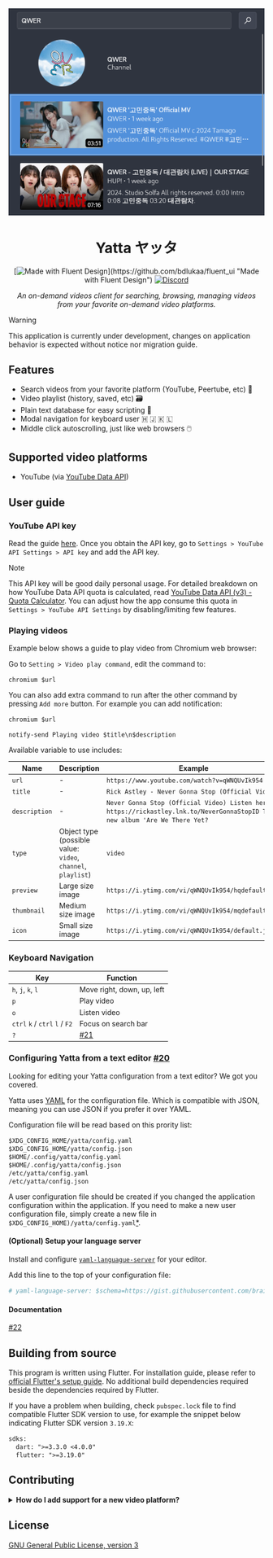 <div align="center">
<img src="img/preview.png" alt="Application preview showing search result"/>
<h1>Yatta ヤッタ</h1>

[![Made with Fluent Design](https://img.shields.io/badge/fluent-design-blue?labelColor=0078D7")](https://github.com/bdlukaa/fluent_ui "Made with Fluent Design")
[![Discord](https://img.shields.io/discord/1018012382557126676)](https://discord.gg/QR63QRZntK "Discord")

<em>An on-demand videos client for searching, browsing, managing videos from your favorite on-demand video platforms.</em>
</br>

</div>

> [!WARNING]  
> This application is currently under development, changes on application behavior is expected without notice nor migration guide.

## Features

- Search videos from your favorite platform (YouTube, Peertube, etc) 🔎
- Video playlist (history, saved, etc) 🗃️
- Plain text database for easy scripting 📃
- Modal navigation for keyboard user 🇭 🇯 🇰 🇱
- Middle click autoscrolling, just like web browsers 🖱️

## Supported video platforms

- YouTube (via [YouTube Data API](https://developers.google.com/youtube/v3))

## User guide

### YouTube API key

Read the guide [here](https://developers.google.com/youtube/v3/getting-started). Once you obtain the API key, go to `Settings > YouTube API Settings > API key` and add the API key.

> [!NOTE]  
> This API key will be good daily personal usage. For detailed breakdown on how YouTube Data API quota is calculated, read [ YouTube Data API (v3) - Quota Calculator](https://developers.google.com/youtube/v3/determine_quota_cost). You can adjust how the app consume this quota in `Settings > YouTube API Settings` by disabling/limiting few features.

### Playing videos

Example below shows a guide to play video from Chromium web browser:

Go to `Setting > Video play command`, edit the command to:

```
chromium $url
```

You can also add extra command to run after the other command by pressing `Add more` button. For example you can add notification:

```
chromium $url
```

```
notify-send Playing video $title\n$description
```

Available variable to use includes:

| Name          | Description                                                  | Example                                                                                                                      |
| ------------- | ------------------------------------------------------------ | ---------------------------------------------------------------------------------------------------------------------------- |
| `url`         | -                                                            | `https://www.youtube.com/watch?v=qWNQUvIk954`                                                                                |
| `title`       | -                                                            | `Rick Astley - Never Gonna Stop (Official Video)`                                                                            |
| `description` | -                                                            | `Never Gonna Stop (Official Video) Listen here: https://rickastley.lnk.to/NeverGonnaStopID The new album 'Are We There Yet?` |
| `type`        | Object type (possible value: `video`, `channel`, `playlist`) | `video`                                                                                                                      |
| `preview`     | Large size image                                             | `https://i.ytimg.com/vi/qWNQUvIk954/hqdefault.jpg`                                                                           |
| `thumbnail`   | Medium size image                                            | `https://i.ytimg.com/vi/qWNQUvIk954/mqdefault.jpg`                                                                           |
| `icon`        | Small size image                                             | `https://i.ytimg.com/vi/qWNQUvIk954/default.jpg`                                                                             |

### Keyboard Navigation

| Key                            | Function                                          |
| ------------------------------ | ------------------------------------------------- |
| `h`, `j`, `k`, `l`             | Move right, down, up, left                        |
| `p`                            | Play video                                        |
| `o`                            | Listen video                                      |
| `ctrl` `k` / `ctrl` `l` / `F2` | Focus on search bar                               |
| `?`                            | [#21](https://github.com/brainwo/yatta/issues/21) |

### Configuring Yatta from a text editor [#20](https://github.com/brainwo/yatta/issues/20)

Looking for editing your Yatta configuration from a text editor? We got you covered.

Yatta uses [YAML](https://yaml.org/) for the configuration file. Which is compatible with JSON, meaning you can use JSON if you prefer it over YAML.

Configuration file will be read based on this prority list:

```
$XDG_CONFIG_HOME/yatta/config.yaml
$XDG_CONFIG_HOME/yatta/config.json
$HOME/.config/yatta/config.yaml
$HOME/.config/yatta/config.json
/etc/yatta/config.yaml
/etc/yatta/config.json
```

A user configuration file should be created if you changed the application configuration within the application.
If you need to make a new user configuration file, simply create a new file in `$XDG_CONFIG_HOME)/yatta/config.yaml`[\*](https://wiki.archlinux.org/title/XDG_Base_Directory).

#### (Optional) Setup your language server

Install and configure [`yaml-languague-server`](https://github.com/redhat-developer/yaml-language-server) for your editor.

Add this line to the top of your configuration file:

```yaml
# yaml-language-server: $schema=https://gist.githubusercontent.com/brainwo/7eeddb3b5ae171ed1c86c28df1ff6c01/raw/schema.json
```

#### Documentation

[#22](https://github.com/brainwo/yatta/issues/22)

## Building from source

This program is written using Flutter. For installation guide, please refer to [official Flutter's setup guide](https://docs.flutter.dev/get-started/install/linux/desktop). No additional build dependencies required beside the dependencies required by Flutter.

If you have a problem when building, check `pubspec.lock` file to find compatible Flutter SDK version to use, for example the snippet below indicating Flutter SDK version `3.19.X`:

```
sdks:
  dart: ">=3.3.0 <4.0.0"
  flutter: ">=3.19.0"
```

## Contributing

<details>
<summary><strong>How do I add support for a new video platform?</strong></summary>
First please confirm the platform you are adding has an official search API support, otherwise your request will be rejected. Other than that, piracy sites will also be rejected.
</details>

## License

[GNU General Public License, version 3](./LICENSE)

